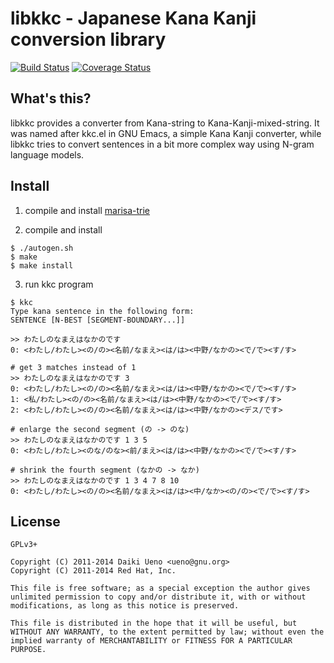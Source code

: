libkkc - Japanese Kana Kanji conversion library
======
[![Build Status](https://travis-ci.org/ueno/libkkc.svg?branch=master)](https://travis-ci.org/ueno/libkkc) [![Coverage Status](https://img.shields.io/coveralls/ueno/libkkc.svg)](https://coveralls.io/r/ueno/libkkc)

What's this?
------

libkkc provides a converter from Kana-string to
Kana-Kanji-mixed-string.  It was named after kkc.el in GNU Emacs, a
simple Kana Kanji converter, while libkkc tries to convert sentences
in a bit more complex way using N-gram language models.

Install
------

1. compile and install [marisa-trie](https://code.google.com/p/marisa-trie/)

2. compile and install

```
$ ./autogen.sh
$ make
$ make install
```

3. run kkc program

```
$ kkc
Type kana sentence in the following form:
SENTENCE [N-BEST [SEGMENT-BOUNDARY...]]

>> わたしのなまえはなかのです
0: <わたし/わたし><の/の><名前/なまえ><は/は><中野/なかの><で/で><す/す>

# get 3 matches instead of 1
>> わたしのなまえはなかのです 3
0: <わたし/わたし><の/の><名前/なまえ><は/は><中野/なかの><で/で><す/す>
1: <私/わたし><の/の><名前/なまえ><は/は><中野/なかの><で/で><す/す>
2: <わたし/わたし><の/の><名前/なまえ><は/は><中野/なかの><デス/です>

# enlarge the second segment (の -> のな)
>> わたしのなまえはなかのです 1 3 5
0: <わたし/わたし><のな/のな><前/まえ><は/は><中野/なかの><で/で><す/す>

# shrink the fourth segment (なかの -> なか)
>> わたしのなまえはなかのです 1 3 4 7 8 10
0: <わたし/わたし><の/の><名前/なまえ><は/は><中/なか><の/の><で/で><す/す>
```

License
------
```
GPLv3+

Copyright (C) 2011-2014 Daiki Ueno <ueno@gnu.org>
Copyright (C) 2011-2014 Red Hat, Inc.

This file is free software; as a special exception the author gives
unlimited permission to copy and/or distribute it, with or without
modifications, as long as this notice is preserved.

This file is distributed in the hope that it will be useful, but
WITHOUT ANY WARRANTY, to the extent permitted by law; without even the
implied warranty of MERCHANTABILITY or FITNESS FOR A PARTICULAR PURPOSE.
```